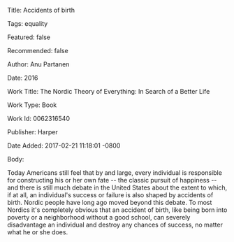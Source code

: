 Title:  Accidents of birth

Tags:   equality

Featured: false

Recommended: false

Author: Anu Partanen

Date:   2016

Work Title: The Nordic Theory of Everything: In Search of a Better Life

Work Type: Book

Work Id: 0062316540

Publisher: Harper

Date Added: 2017-02-21 11:18:01 -0800

Body: 

Today Americans still feel that by and large, every individual is responsible for constructing his or her own fate -- the classic pursuit of happiness -- and there is still much debate in the United States about the extent to which, if at all, an individual's success or failure is also shaped by accidents of birth. Nordic people have long ago moved beyond this debate. To most Nordics it's completely obvious that an accident of birth, like being born into poverty or a neighborhood without a good school, can severely disadvantage an individual and destroy any chances of success, no matter what he or she does. 

